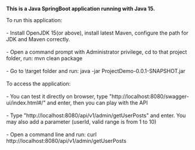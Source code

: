 **This is a Java SpringBoot application running with Java 15.**

To run this application:<br>  
	- Install OpenJDK 15(or above), install latest Maven, configure the path for JDK and Maven correctly.<br>  
	- Open a command prompt with Administrator privilege, cd to that project folder, run: mvn clean package<br>  
	- Go to \target folder and run: java -jar ProjectDemo-0.0.1-SNAPSHOT.jar<br>  
To access the application:<br>  
 	- You can test it directly on browser, type "http://localhost:8080/swagger-ui/index.html#/" and enter, then you can play with the API<br>  
 	- Type "http://localhost:8080/api/v1/admin/getUserPosts" and enter. You may also add a parameter (userId, valid range is from 1 to 10)<br>  
 	- Open a command line and run: curl http://localhost:8080/api/v1/admin/getUserPosts<br>  
	